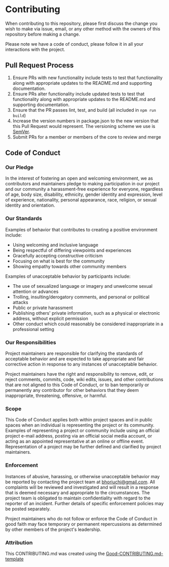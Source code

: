 # Contributing

When contributing to this repository, please first discuss the change 
you wish to make via issue, email, or any other method with the owners 
of this repository before making a change. 

Please note we have a code of conduct, please follow it in all your 
interactions with the project.



## Pull Request Process

1. Ensure PRs with new functionality include tests to test that functionality
   along with appropriate updates to the README.md and supporting documentation.
2. Ensure PRs alter functionality include updated tests to test that
   functionality along with appropriate updates to the README.md and supporting
   documentation.
3. Ensure that the PR passes lint, test, and build (all included in 
   `npm run build`)
4. Increase the version numbers in package.json to the new version that this
   Pull Request would represent. The versioning scheme we use is 
   [SemVer](http://semver.org/).
5. Submit PRs for a member or members of the core to review and merge

## Code of Conduct

### Our Pledge

In the interest of fostering an open and welcoming environment, we as
contributors and maintainers pledge to making participation in our project and
our community a harassment-free experience for everyone, regardless of age, 
body size, disability, ethnicity, gender identity and expression, level of 
experience, nationality, personal appearance, race, religion, or sexual 
identity and orientation.

### Our Standards

Examples of behavior that contributes to creating a positive environment
include:

* Using welcoming and inclusive language
* Being respectful of differing viewpoints and experiences
* Gracefully accepting constructive criticism
* Focusing on what is best for the community
* Showing empathy towards other community members

Examples of unacceptable behavior by participants include:

* The use of sexualized language or imagery and unwelcome sexual attention or
advances
* Trolling, insulting/derogatory comments, and personal or political attacks
* Public or private harassment
* Publishing others' private information, such as a physical or electronic
  address, without explicit permission
* Other conduct which could reasonably be considered inappropriate in a
  professional setting

### Our Responsibilities

Project maintainers are responsible for clarifying the standards of acceptable
behavior and are expected to take appropriate and fair corrective action in
response to any instances of unacceptable behavior.

Project maintainers have the right and responsibility to remove, edit, or
reject comments, commits, code, wiki edits, issues, and other contributions
that are not aligned to this Code of Conduct, or to ban temporarily or
permanently any contributor for other behaviors that they deem inappropriate,
threatening, offensive, or harmful.

### Scope

This Code of Conduct applies both within project spaces and in public spaces
when an individual is representing the project or its community. Examples of
representing a project or community include using an official project e-mail
address, posting via an official social media account, or acting as an 
appointed representative at an online or offline event. Representation of a 
project may be further defined and clarified by project maintainers.

### Enforcement

Instances of abusive, harassing, or otherwise unacceptable behavior may be
reported by contacting the project team at 
[bhoriuchi@gmail.com](mailto:bhoriuchi@gmail.com). All
complaints will be reviewed and investigated and will result in a response that
is deemed necessary and appropriate to the circumstances. The project team is
obligated to maintain confidentiality with regard to the reporter of an 
incident. Further details of specific enforcement policies may be posted 
separately.

Project maintainers who do not follow or enforce the Code of Conduct in good
faith may face temporary or permanent repercussions as determined by other
members of the project's leadership.

### Attribution

This CONTRIBUTING.md was created using the [Good-CONTRIBUTING.md-template](https://gist.github.com/PurpleBooth/b24679402957c63ec426)
